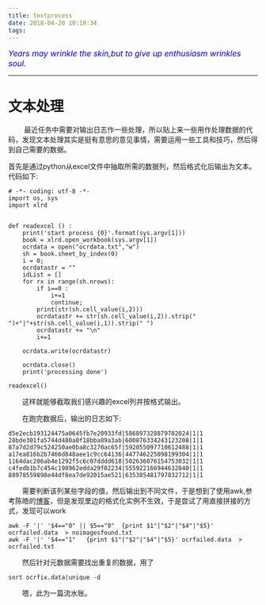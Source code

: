```yaml
---
title: textprocess
date: 2018-04-20 10:19:34
tags:
---
```


<font color='blue' style="font-style:italic" size="3">Years may wrinkle the skin,but to give up enthusiasm wrinkles soul.</font>

------

# 文本处理

&emsp;&emsp; 最近任务中需要对输出日志作一些处理，所以贴上来一些用作处理数据的代码，发现文本处理其实是挺有意思的意见事情，需要运用一些工具和技巧，然后得到自己需要的数据。

   首先是通过python从excel文件中抽取所需的数据列，然后格式化后输出为文本。代码如下:
	
	# -*- coding: utf-8 -*-
	import os, sys
	import xlrd
	
	
	def readexcel () :
		print('start process {0}'.format(sys.argv[1]))
		book = xlrd.open_workbook(sys.argv[1])
		ocrdata = open("ocrdata.txt","w")
		sh = book.sheet_by_index(0)
		i = 0;
		ocrdatastr = ""
		idList = []
		for rx in range(sh.nrows):
			if i==0 :
				i+=1
				continue;
			print(str(sh.cell_value(i,2)))
			ocrdatastr += str(sh.cell_value(i,2)).strip(" ")+"|"+str(sh.cell_value(i,1)).strip(" ")
			ocrdatastr += "\n"
			i+=1
			
		ocrdata.write(ocrdatastr)
	
		ocrdata.close()
		print('processing done')
	
	readexcel()

&emsp;&emsp;这样就能够截取我们感兴趣的excel列并按格式输出。

&emsp;&emsp;在跑完数据后，输出的日志如下:
   	
	d5e2ecb193124475a0645fb7e20933fd|586897328879702024|1|1
	28bde301fa5744d480a0f18bba89a3ab|600876334243123208|1|1
	87a7d2d79c524250ae0ba8c3270ac65f|592055097710612488|1|1
	a17ea816b2b7466d848aee1c9cc64136|447746225098199304|1|1
	1164dac206ab4e1292f5c6c07dddd618|502636076154753032|1|1
	c4fedb1b7c454c198962edda29f02234|555922166944632840|1|1
	88978559898e44df8ea7de92015ae521|635385481797832712|1|1

&emsp;&emsp;需要判断该列某些字段的值，然后输出到不同文件，于是想到了使用awk,参考陈皓的[博客](https://coolshell.cn/articles/9070.html)，但是发现里边的格式化实例不生效，于是尝试了用直接拼接的方式，发现可以work
    
	awk -F '|' '$4=="0" || $5=="0"  {print $1"|"$2"|"$4"|"$5}' ocrfailed.data  > noimagesfound.txt
	awk -F '|' '$4=="1"   {print $1"|"$2"|"$4"|"$5}' ocrfailed.data  > ocrfailed.txt
  
&emsp;&emsp;然后针对元数据需要找出重复的数据，用了
    
    sort ocrfix.data|unique -d 
  
&emsp;&emsp;嗯，此为一篇流水账。